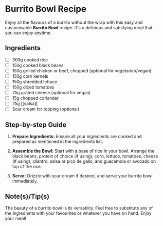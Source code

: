 # Burrito Bowl Recipe

Enjoy all the flavours of a burrito without the wrap with this easy and customisable **Burrito Bowl** recipe. It's a delicious and satisfying meal that you can enjoy anytime.

## Ingredients
- [ ] 300g cooked rice
- [ ] 150g cooked black beans
- [ ] 150g grilled chicken or beef, chopped (optional for vegetarian/vegan)
- [ ] 150g corn kernels
- [ ] 150g shredded lettuce
- [ ] 150g diced tomatoes
- [ ] 75g grated cheese (optional for vegan)
- [ ] 15g chopped coriander
- [ ] 75g [[salsa]]
- [ ] Sour cream for topping (optional)

## Step-by-step Guide

1. **Prepare Ingredients:** Ensure all your ingredients are cooked and prepared as mentioned in the ingredients list.

2. **Assemble the Bowl:** Start with a base of rice in your bowl. Arrange the black beans, protein of choice (if using), corn, lettuce, tomatoes, cheese (if using), cilantro, salsa or pico de gallo, and guacamole or avocado on top of the rice.

3. **Serve:** Drizzle with sour cream if desired, and serve your burrito bowl immediately.

## Note(s)/Tip(s)
The beauty of a burrito bowl is its versatility. Feel free to substitute any of the ingredients with your favourites or whatever you have on hand. Enjoy your meal!